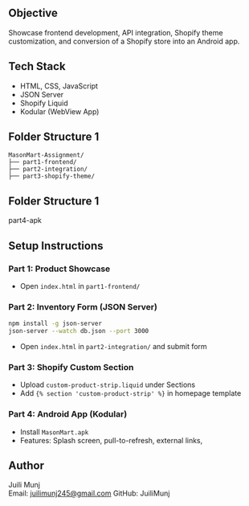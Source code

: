 ## Objective
Showcase frontend development, API integration, Shopify theme customization, and conversion of a Shopify store into an Android app.

## Tech Stack
- HTML, CSS, JavaScript
- JSON Server
- Shopify Liquid
- Kodular (WebView App)

## Folder Structure 1
```
MasonMart-Assignment/
├── part1-frontend/
├── part2-integration/
├── part3-shopify-theme/

```
## Folder Structure 1
 part4-apk


## Setup Instructions

### Part 1: Product Showcase
- Open `index.html` in `part1-frontend/`

### Part 2: Inventory Form (JSON Server)
```bash
npm install -g json-server
json-server --watch db.json --port 3000
```
- Open `index.html` in `part2-integration/` and submit form

### Part 3: Shopify Custom Section
- Upload `custom-product-strip.liquid` under Sections
- Add `{% section 'custom-product-strip' %}` in homepage template

### Part 4: Android App (Kodular)
- Install `MasonMart.apk`
- Features: Splash screen, pull-to-refresh, external links,


## Author
Juili Munj  
Email: juilimunj245@gmail.com
GitHub: JuiliMunj
